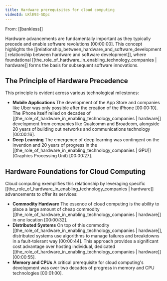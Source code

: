 ```yaml
---
title: Hardware prerequisites for cloud computing
videoId: LKlE93-SDpc
---
```


From: [[bankless]] <br/> 

Hardware advancements are fundamentally important as they typically precede and enable software revolutions <a class="yt-timestamp" data-t="00:00:00">[00:00:00]</a>. This concept highlights the [[relationship_between_hardware_and_software_development | relationship between hardware and software development]], where foundational [[the_role_of_hardware_in_enabling_technology_companies | hardware]] forms the basis for subsequent software innovations.

## The Principle of Hardware Precedence

This principle is evident across various technological milestones:
*   **Mobile Applications** The development of the App Store and companies like Uber was only possible after the creation of the iPhone <a class="yt-timestamp" data-t="00:00:10">[00:00:10]</a>. The iPhone itself relied on decades of [[the_role_of_hardware_in_enabling_technology_companies | hardware]] development from companies like Qualcomm and Broadcom, alongside 20 years of building out networks and communications technology <a class="yt-timestamp" data-t="00:00:16">[00:00:16]</a>.
*   **Deep Learning** The emergence of deep learning was contingent on the invention and 20 years of progress in the [[the_role_of_hardware_in_enabling_technology_companies | GPU]] (Graphics Processing Unit) <a class="yt-timestamp" data-t="00:00:27">[00:00:27]</a>.

## Hardware Foundations for Cloud Computing

Cloud computing exemplifies this relationship by leveraging specific [[the_role_of_hardware_in_enabling_technology_companies | hardware]] advancements to offer its services:

*   **Commodity Hardware** The essence of cloud computing is the ability to place a large amount of cheap commodity [[the_role_of_hardware_in_enabling_technology_companies | hardware]] in one location <a class="yt-timestamp" data-t="00:00:32">[00:00:32]</a>.
*   **Distributed Systems** On top of this commodity [[the_role_of_hardware_in_enabling_technology_companies | hardware]], distributed systems use algorithms to manage failures and breakdowns in a fault-tolerant way <a class="yt-timestamp" data-t="00:00:44">[00:00:44]</a>. This approach provides a significant cost advantage over hosting individual, dedicated [[the_role_of_hardware_in_enabling_technology_companies | hardware]] <a class="yt-timestamp" data-t="00:00:55">[00:00:55]</a>.
*   **Memory and CPUs** A critical prerequisite for cloud computing's development was over two decades of progress in memory and CPU technologies <a class="yt-timestamp" data-t="00:01:00">[00:01:00]</a>.